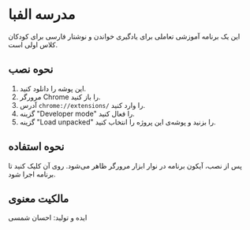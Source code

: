 # مدرسه الفبا

این یک برنامه آموزشی تعاملی برای یادگیری خواندن و نوشتار فارسی برای کودکان کلاس اولی است.

## نحوه نصب

1.  این پوشه را دانلود کنید.
2.  مرورگر Chrome را باز کنید.
3.  آدرس `chrome://extensions/` را وارد کنید.
4.  گزینه "Developer mode" را فعال کنید.
5.  گزینه "Load unpacked" را بزنید و پوشه‌ی این پروژه را انتخاب کنید.

## نحوه استفاده

پس از نصب، آیکون برنامه در نوار ابزار مرورگر ظاهر می‌شود. روی آن کلیک کنید تا برنامه اجرا شود.

## مالکیت معنوی

ایده و تولید: احسان شمسی